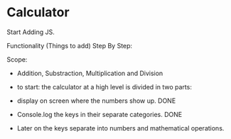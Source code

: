 # Calculator

Start Adding JS.

Functionality (Things to add) Step By Step:

Scope:

- Addition, Substraction, Multiplication and Division


 - to start:
 the calculator at a high level is divided in two parts:

- display on screen where the numbers show up. DONE
- Console.log the keys in their separate categories. DONE
- Later on the keys separate into numbers and mathematical operations.


